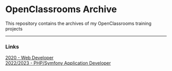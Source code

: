 # OpenClassrooms Archive

This repository contains the archives of my OpenClassrooms training projects

--- --- ---

### Links
[2020 - Web Developer](https://github.com/Galuss1/openclassrooms-archive/tree/main/web-developer)\
[2022/2023 - PHP/Symfony Application Developer](https://github.com/Galuss1/openclassrooms-archive/tree/main/php-symfony-application-developer)